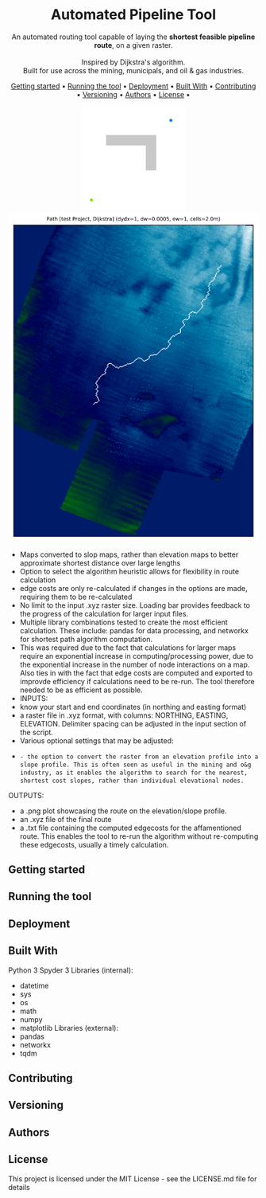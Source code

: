 <!-- markdownlint-configure-file {
  "MD013": {
    "code_blocks": false,
    "tables": false
  },
  "MD033": false,
  "MD041": false
} -->

<div align="center">

# Automated Pipeline Tool

An automated routing tool capable of laying the **shortest feasible pipeline route**, on a given raster.<br /><br />
Inspired by Dijkstra's algorithm.<br />
Built for use across the mining, municipals, and oil & gas industries.

[Getting started](#getting-started) •
[Running the tool](#running-the-tool) •
[Deployment](#deployment) •
[Built With](#built-with) •
[Contributing](#contributing) •
[Versioning](#running-the-tool) •
[Authors](#authors) •
[License](#license) •

![](dijkstra_animation.gif)
![](sample_output.png)

</div>

- Maps converted to slop maps, rather than elevation maps to better approximate shortest distance over large lengths
- Option to select the algorithm heuristic allows for flexibility in route calculation
- edge costs are only re-calculated if changes in the options are made, requiring them to be re-calculated
- No limit to the input .xyz raster size. Loading bar provides feedback to the progress of the calculation for larger input files.
- Multiple library combinations tested to create the most efficient calculation. These include: pandas for data processing, and networkx for shortest path algorithm computation.
- This was required due to the fact that calculations for larger maps require an exponential increase in computing/processing power, due to the exponential increase in the number of node interactions on a map. Also ties in with the fact that edge costs are computed and exported to improvde efficiency if calculations need to be re-run. The tool therefore needed to be as efficient as possible.
- INPUTS:
-   know your start and end coordinates (in northing and easting format)
-   a raster file in .xyz format, with columns: NORTHING, EASTING, ELEVATION. Delimiter spacing can be adjusted in the input section of the script.
-   Various optional settings that may be adjusted:
-     - the option to convert the raster from an elevation profile into a slope profile. This is often seen as useful in the mining and o&g industry, as it enables the algorithm to search for the nearest, shortest cost slopes, rather than individual elevational nodes.
OUTPUTS:
- a .png plot showcasing the route on the elevation/slope profile.
- an .xyz file of the final route
- a .txt file containing the computed edgecosts for the affamentioned route. This enables the tool to re-run the algorithm without re-computing these edgecosts, usually a timely calculation.

## Getting started

## Running the tool

## Deployment

## Built With
Python 3
Spyder 3
Libraries (internal):
-   datetime
-   sys
-   os
-   math
-   numpy
-   matplotlib
Libraries (external):
-   pandas
-   networkx
-   tqdm

## Contributing

## Versioning

## Authors

## License
This project is licensed under the MIT License - see the LICENSE.md file for details
